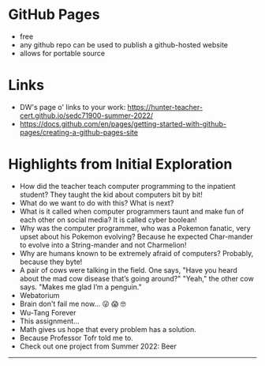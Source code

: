 # GitHub Pages
  * free
  * any github repo can be used to publish a github-hosted website
  * allows for portable source

# Links
  * DW's page o' links to your work: https://hunter-teacher-cert.github.io/sedc71900-summer-2022/
  * https://docs.github.com/en/pages/getting-started-with-github-pages/creating-a-github-pages-site

# Highlights from Initial Exploration
  * How did the teacher teach computer programming to the inpatient student? They taught the kid about computers bit by bit!
  * What do we want to do with this? What is next?
  * What is it called when computer programmers taunt and make fun of each other on social media? It is called cyber boolean!
  * Why was the computer programmer, who was a Pokemon fanatic, very upset about his Pokemon evolving? Because he expected Char-mander to evolve into a String-mander and not Charmelion!
  * Why are humans known to be extremely afraid of computers? Probably, because they byte!
  * A pair of cows were talking in the field. One says, "Have you heard about the mad cow disease that’s going around?"  "Yeah," the other cow says. "Makes me glad I’m a penguin."
  * Webatorium
  * Brain don't fail me now... 😜 😱 🤓
  * Wu-Tang Forever
  * This assignment...
  * Math gives us hope that every problem has a solution.
  * Because Professor Tofr told me to.
  * Check out one project from Summer 2022: Beer

* * *
